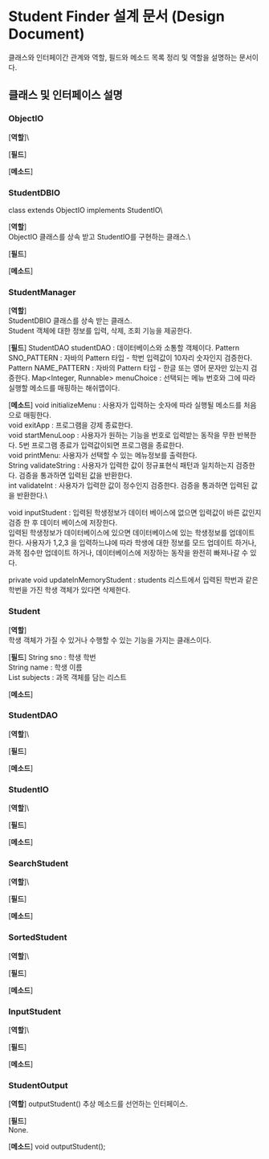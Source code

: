 # Student Finder 설계 문서 (Design Document)
클래스와 인터페이간 관계와 역할, 필드와 메소드 목록 정리 및 역할을 설명하는 문서이다. 

##  클래스 및 인터페이스 설명 

### ObjectIO 
[**역할**]\

[**필드**]

[**메소드**]

### StudentDBIO 
class extends ObjectIO implements StudentIO\

[**역할**]\
ObjectIO 클래스를 상속 받고 StudentIO를 구현하는 클래스.\


[**필드**]

[**메소드**]

### StudentManager 
[**역할**]\
StudentDBIO 클래스를 상속 받는 클래스.\
Student 객체에 대한 정보를 입력, 삭제, 조회 기능을 제공한다. 

[**필드**]
StudentDAO studentDAO : 데이터베이스와 소통할 객체이다. 
Pattern SNO_PATTERN : 자바의 Pattern 타입 - 학번 입력값이 10자리 숫자인지 검증한다.
Pattern NAME_PATTERN : 자바의 Pattern 타입 - 한글 또는 영어 문자만 있는지 검증한다.
Map<Integer, Runnable> menuChoice : 선택되는 메뉴 번호와 그에 따라 실행할 메소드를 매핑하는 해쉬맵이다. 

[**메소드**]
void initializeMenu : 사용자가 입력하는 숫자에 따라 실행될 메소드를 처음으로 매핑한다.\
void exitApp : 프로그램을 강제 종료한다.\
void startMenuLoop : 사용자가 원하는 기능을 번호로 입력받는 동작을 무한 반복한다. 5번 프로그램 종료가 입력값이되면 프로그램을 종료한다.\
void printMenu: 사용자가 선택할 수 있는 메뉴정보를 출력한다.\
String validateString : 사용자가 입력한 값이 정규표현식 패턴과 일치하는지 검증한다. 검증을 통과하면 입력된 값을 반환한다.\
int validateInt : 사용자가 입력한 값이 정수인지 검증한다. 검증을 통과하면 입력된 값을 반환한다.\

void inputStudent :  입력된 학생정보가 데이터 베이스에 없으면 입력값이 바른 값인지 검증 한 후 데이터 베이스에 저장한다.\
입력된 학생정보가 데이터베이스에 있으면 데이터베이스에 있는 학생정보를 업데이트 한다. 사용자가 1,2,3 을 입력하느냐에 따라 학생에 대한 정보를 모드 업데이트 하거나, 과목 점수만 업데이트 하거나, 데이터베이스에 저장하는 동작을 완전히 빠져나갈 수 있다. 

private void updateInMemoryStudent : students 리스트에서 입력된 학번과 같은 학번을 가진 학생 객체가 있다면 삭제한다. 

### Student
[**역할**]\
학생 객체가 가질 수 있거나 수행할 수 있는 기능을 가지는 클래스이다. 

[**필드**]
String sno :  학생 학번\
String name :  학생 이름\
List<Subject> subjects : 과목 객체를 담는 리스트

[**메소드**]

### StudentDAO 
[**역할**]\

[**필드**]

[**메소드**]

### StudentIO 
[**역할**]\

[**필드**]

[**메소드**]

### SearchStudent 
[**역할**]\

[**필드**]

[**메소드**]
### SortedStudent
[**역할**]\

[**필드**]

[**메소드**]
### InputStudent 
[**역할**]\

[**필드**]

[**메소드**]

### StudentOutput 
[**역할**]
outputStudent() 추상 메소드를 선언하는 인터페이스. 

[**필드**]\
None.

[**메소드**]
void outputStudent();
